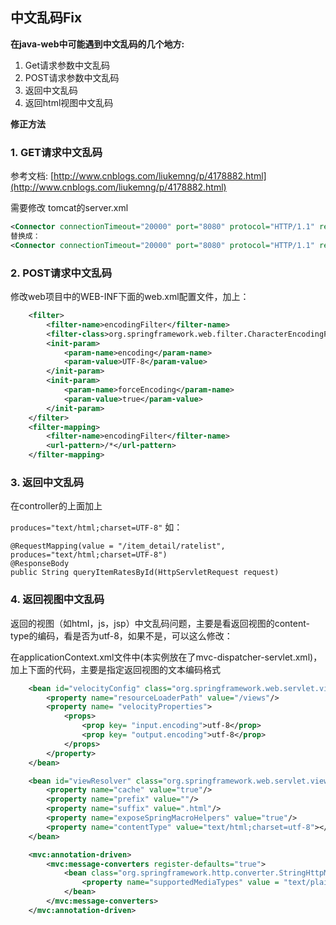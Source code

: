 ## 中文乱码Fix

**在java-web中可能遇到中文乱码的几个地方:**

1. Get请求参数中文乱码
2. POST请求参数中文乱码
3. 返回中文乱码
4. 返回html视图中文乱码

**修正方法**
### 1. GET请求中文乱码

参考文档: [http://www.cnblogs.com/liukemng/p/4178882.html](http://www.cnblogs.com/liukemng/p/4178882.html)

需要修改 tomcat的server.xml

```xml
<Connector connectionTimeout="20000" port="8080" protocol="HTTP/1.1" redirectPort="8443"/>
替换成：
<Connector connectionTimeout="20000" port="8080" protocol="HTTP/1.1" redirectPort="8443" useBodyEncodingForURI="true"/>
```

### 2. POST请求中文乱码
修改web项目中的WEB-INF下面的web.xml配置文件，加上：

```xml
	<filter>
        <filter-name>encodingFilter</filter-name>
        <filter-class>org.springframework.web.filter.CharacterEncodingFilter</filter-class>
        <init-param>
            <param-name>encoding</param-name>
            <param-value>UTF-8</param-value>
        </init-param>
        <init-param>
            <param-name>forceEncoding</param-name>
            <param-value>true</param-value>
        </init-param>
    </filter>
    <filter-mapping>
        <filter-name>encodingFilter</filter-name>
        <url-pattern>/*</url-pattern>
    </filter-mapping>
```

### 3. 返回中文乱码

在controller的上面加上

`produces="text/html;charset=UTF-8"`
如：

```
@RequestMapping(value = "/item_detail/ratelist",  produces="text/html;charset=UTF-8")
@ResponseBody
public String queryItemRatesById(HttpServletRequest request)
```

### 4. 返回视图中文乱码

返回的视图（如html，js，jsp）中文乱码问题，主要是看返回视图的content-type的编码，看是否为utf-8，如果不是，可以这么修改：

在applicationContext.xml文件中(本实例放在了mvc-dispatcher-servlet.xml)，加上下面的代码，主要是指定返回视图的文本编码格式

```xml
    <bean id="velocityConfig" class="org.springframework.web.servlet.view.velocity.VelocityConfigurer">
        <property name="resourceLoaderPath" value="/views"/>
        <property name= "velocityProperties">
            <props>
                <prop key= "input.encoding">utf-8</prop>
                <prop key= "output.encoding">utf-8</prop>
            </props>
        </property>
    </bean>

    <bean id="viewResolver" class="org.springframework.web.servlet.view.velocity.VelocityViewResolver">
        <property name="cache" value="true"/>
        <property name="prefix" value=""/>
        <property name="suffix" value=".html"/>
        <property name="exposeSpringMacroHelpers" value="true"/>
        <property name="contentType" value="text/html;charset=utf-8"></property>
    </bean>

    <mvc:annotation-driven>
        <mvc:message-converters register-defaults="true">
            <bean class="org.springframework.http.converter.StringHttpMessageConverter">
                <property name="supportedMediaTypes" value = "text/plain;charset=UTF-8" />
            </bean>
        </mvc:message-converters>
    </mvc:annotation-driven>
```


